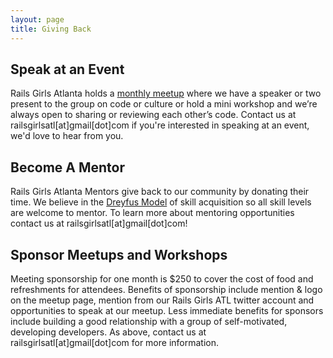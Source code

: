 ```yaml
---
layout: page
title: Giving Back
---
```


## Speak at an Event

Rails Girls Atlanta holds a [monthly meetup](http://www.meetup.com/Rails-Girls-Atlanta/) where we have a speaker or two present to the group on code or culture or hold a mini workshop and we’re always open to sharing or reviewing each other’s code. Contact us at railsgirlsatl[at]gmail[dot]com if you're interested in speaking at an event, we'd love to hear from you.

## Become A Mentor

Rails Girls Atlanta Mentors give back to our community by donating their time. We believe in the [Dreyfus Model](http://en.wikipedia.org/wiki/Dreyfus_model_of_skill_acquisition) of skill acquisition so all skill levels are welcome to mentor. To learn more about mentoring opportunities contact us at railsgirlsatl[at]gmail[dot]com!

## Sponsor Meetups and Workshops

Meeting sponsorship for one month is $250 to cover the cost of food and refreshments for attendees. Benefits of sponsorship include mention & logo on the meetup page, mention from our Rails Girls ATL twitter account and opportunities to speak at our meetup. Less immediate benefits for sponsors include building a good relationship with a group of self-motivated, developing developers. As above, contact us at railsgirlsatl[at]gmail[dot]com for more information.




